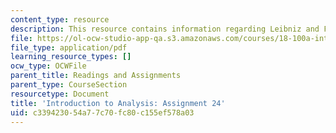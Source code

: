 ```yaml
---
content_type: resource
description: This resource contains information regarding Leibniz and Fubini theorems.
file: https://ol-ocw-studio-app-qa.s3.amazonaws.com/courses/18-100a-introduction-to-analysis-fall-2012/c339423054a77c70fc80c155ef578a03_MIT18_100AF12_Assign_24.pdf
file_type: application/pdf
learning_resource_types: []
ocw_type: OCWFile
parent_title: Readings and Assignments
parent_type: CourseSection
resourcetype: Document
title: 'Introduction to Analysis: Assignment 24'
uid: c3394230-54a7-7c70-fc80-c155ef578a03
---
```

